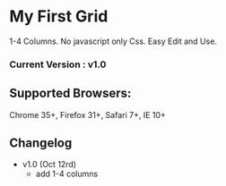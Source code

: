 # My First Grid
1-4 Columns. No javascript only Css. Easy Edit and Use.

### Current Version : v1.0

## Supported Browsers:
Chrome 35+, Firefox 31+, Safari 7+, IE 10+

## Changelog
- v1.0 (Oct 12rd)
  - add 1-4 columns